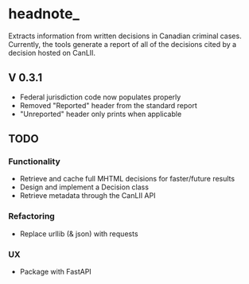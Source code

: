 # headnote_
Extracts information from written decisions in Canadian criminal cases. Currently, the tools generate a report of all of the decisions cited by a decision hosted on CanLII. 

## V 0.3.1
* Federal jurisdiction code now populates properly
* Removed "Reported" header from the standard report
* "Unreported" header only prints when applicable

## TODO

### Functionality
* Retrieve and cache full MHTML decisions for faster/future results
* Design and implement a Decision class
* Retrieve metadata through the CanLII API

### Refactoring
* Replace urllib (& json) with requests

### UX
* Package with FastAPI
